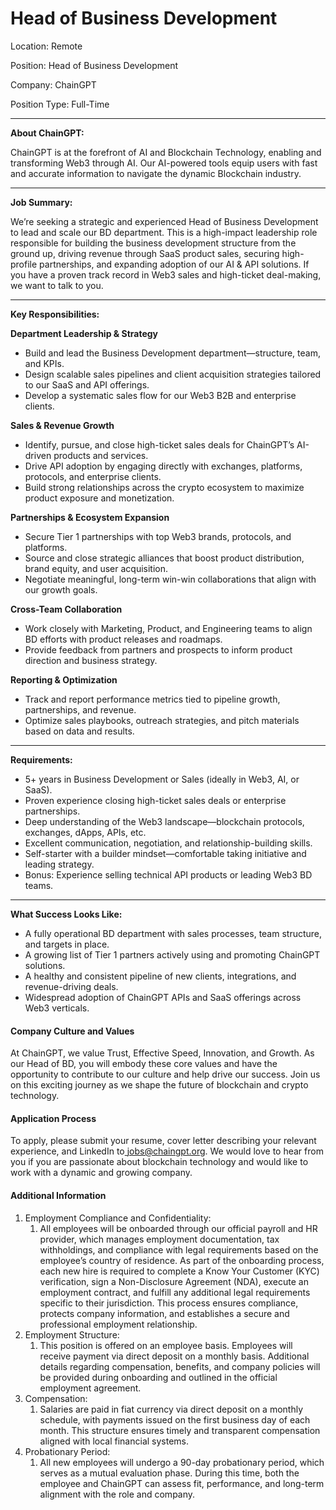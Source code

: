 # Head of Business Development

Location: Remote

Position: Head of Business Development

Company: ChainGPT

Position Type: Full-Time

***

**About ChainGPT:**

ChainGPT is at the forefront of AI and Blockchain Technology, enabling and transforming Web3 through AI. Our AI-powered tools equip users with fast and accurate information to navigate the dynamic Blockchain industry.&#x20;

***

**Job Summary:**

We’re seeking a strategic and experienced Head of Business Development to lead and scale our BD department. This is a high-impact leadership role responsible for building the business development structure from the ground up, driving revenue through SaaS product sales, securing high-profile partnerships, and expanding adoption of our AI & API solutions. If you have a proven track record in Web3 sales and high-ticket deal-making, we want to talk to you.

***

**Key Responsibilities:**

**Department Leadership & Strategy**

* Build and lead the Business Development department—structure, team, and KPIs.
* Design scalable sales pipelines and client acquisition strategies tailored to our SaaS and API offerings.
* Develop a systematic sales flow for our Web3 B2B and enterprise clients.

**Sales & Revenue Growth**

* &#x20;Identify, pursue, and close high-ticket sales deals for ChainGPT’s AI-driven products and services.
* Drive API adoption by engaging directly with exchanges, platforms, protocols, and enterprise clients.
* Build strong relationships across the crypto ecosystem to maximize product exposure and monetization.

**Partnerships & Ecosystem Expansion**

* Secure Tier 1 partnerships with top Web3 brands, protocols, and platforms.
* Source and close strategic alliances that boost product distribution, brand equity, and user acquisition.
* Negotiate meaningful, long-term win-win collaborations that align with our growth goals.

**Cross-Team Collaboration**

* Work closely with Marketing, Product, and Engineering teams to align BD efforts with product releases and roadmaps.
* Provide feedback from partners and prospects to inform product direction and business strategy.

**Reporting & Optimization**

* Track and report performance metrics tied to pipeline growth, partnerships, and revenue.
* Optimize sales playbooks, outreach strategies, and pitch materials based on data and results.

***

**Requirements:**

* 5+ years in Business Development or Sales (ideally in Web3, AI, or SaaS).
* Proven experience closing high-ticket sales deals or enterprise partnerships.
* Deep understanding of the Web3 landscape—blockchain protocols, exchanges, dApps, APIs, etc.
* Excellent communication, negotiation, and relationship-building skills.
* Self-starter with a builder mindset—comfortable taking initiative and leading strategy.
* Bonus: Experience selling technical API products or leading Web3 BD teams.

***

**What Success Looks Like:**

* A fully operational BD department with sales processes, team structure, and targets in place.
* A growing list of Tier 1 partners actively using and promoting ChainGPT solutions.
* A healthy and consistent pipeline of new clients, integrations, and revenue-driving deals.
* Widespread adoption of ChainGPT APIs and SaaS offerings across Web3 verticals.

#### Company Culture and Values

At ChainGPT, we value Trust, Effective Speed, Innovation, and Growth. As our Head of BD, you will embody these core values and have the opportunity to contribute to our culture and help drive our success. Join us on this exciting journey as we shape the future of blockchain and crypto technology.

#### Application Process

To apply, please submit your resume, cover letter describing your relevant experience, and LinkedIn to[ jobs@chaingpt.org](mailto:jobs@chaingpt.org). We would love to hear from you if you are passionate about blockchain technology and would like to work with a dynamic and growing company.

#### Additional Information

1. Employment Compliance and Confidentiality:
   1. All employees will be onboarded through our official payroll and HR provider, which manages employment documentation, tax withholdings, and compliance with legal requirements based on the employee’s country of residence. As part of the onboarding process, each new hire is required to complete a Know Your Customer (KYC) verification, sign a Non-Disclosure Agreement (NDA), execute an employment contract, and fulfill any additional legal requirements specific to their jurisdiction. This process ensures compliance, protects company information, and establishes a secure and professional employment relationship.
2. Employment Structure:
   1. This position is offered on an employee basis. Employees will receive payment via direct deposit on a monthly basis. Additional details regarding compensation, benefits, and company policies will be provided during onboarding and outlined in the official employment agreement.
3. Compensation:
   1. Salaries are paid in fiat currency via direct deposit on a monthly schedule, with payments issued on the first business day of each month. This structure ensures timely and transparent compensation aligned with local financial systems.
4. Probationary Period:
   1. All new employees will undergo a 90-day probationary period, which serves as a mutual evaluation phase. During this time, both the employee and ChainGPT can assess fit, performance, and long-term alignment with the role and company.
